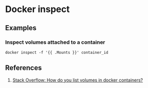 # Docker inspect

## Examples

### Inspect volumes attached to a container

```text
docker inspect -f '{{ .Mounts }}' container_id
```

## References

1. [Stack Overflow: How do you list volumes in docker containers?](https://stackoverflow.com/questions/30133664/how-do-you-list-volumes-in-docker-containers)

